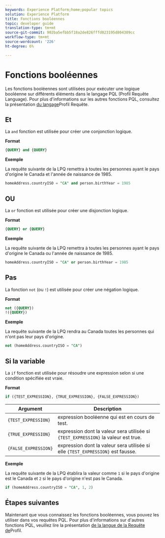 ```yaml
---
keywords: Experience Platform;home;popular topics
solution: Experience Platform
title: Fonctions booléennes
topic: developer guide
translation-type: tm+mt
source-git-commit: 902ba5efbb5f18a2de826fffd023195d804309cc
workflow-type: tm+mt
source-wordcount: '226'
ht-degree: 6%

---
```



# Fonctions booléennes

Les fonctions booléennes sont utilisées pour exécuter une logique booléenne sur différents éléments dans le langage PQL (Profil Requête Language).  Pour plus d&#39;informations sur les autres fonctions PQL, consultez la présentation [du langage](./overview.md)Profil Requête.

## Et

La `and` fonction est utilisée pour créer une conjonction logique.

**Format**

```sql
{QUERY} and {QUERY}
```

**Exemple**

La requête suivante de la LPQ remettra à toutes les personnes ayant le pays d&#39;origine le Canada et l&#39;année de naissance de 1985.

```sql
homeAddress.countryISO = "CA" and person.birthYear = 1985
```

## OU

La `or` fonction est utilisée pour créer une disjonction logique.

**Format**

```sql
{QUERY} or {QUERY}
```

**Exemple**

La requête suivante de la LPQ remettra à toutes les personnes ayant le pays d&#39;origine le Canada ou l&#39;année de naissance de 1985.

```sql
homeAddress.countryISO = "CA" or person.birthYear = 1985
```

## Pas

La fonction `not` (ou `!`) est utilisée pour créer une négation logique.

**Format**

```sql
not ({QUERY})
!({QUERY})
```

**Exemple**

La requête suivante de la LPQ rendra au Canada toutes les personnes qui n&#39;ont pas leur pays d&#39;origine.

```sql
not (homeAddress.countryISO = "CA")
```

## Si la variable

La `if` fonction est utilisée pour résoudre une expression selon si une condition spécifiée est vraie.

**Format**

```sql
if ({TEST_EXPRESSION}, {TRUE_EXPRESSION}, {FALSE_EXPRESSION})
```

| Argument | Description |
| --------- | ----------- |
| `{TEST_EXPRESSION}` | expression booléenne qui est en cours de test. |
| `{TRUE_EXPRESSION}` | expression dont la valeur sera utilisée si `{TEST_EXPRESSION}` la valeur est true. |
| `{FALSE_EXPRESSION}` | expression dont la valeur sera utilisée si elle `{TEST_EXPRESSION}` est fausse. |

**Exemple**

La requête suivante de la LPQ établira la valeur comme `1` si le pays d&#39;origine est le Canada et `2` si le pays d&#39;origine n&#39;est pas le Canada.

```sql
if (homeAddress.countryISO = "CA", 1, 2)
```

## Étapes suivantes

Maintenant que vous connaissez les fonctions booléennes, vous pouvez les utiliser dans vos requêtes PQL. Pour plus d&#39;informations sur d&#39;autres fonctions PQL, veuillez lire la présentation [de la langue de la Requête de](./overview.md)Profil.
